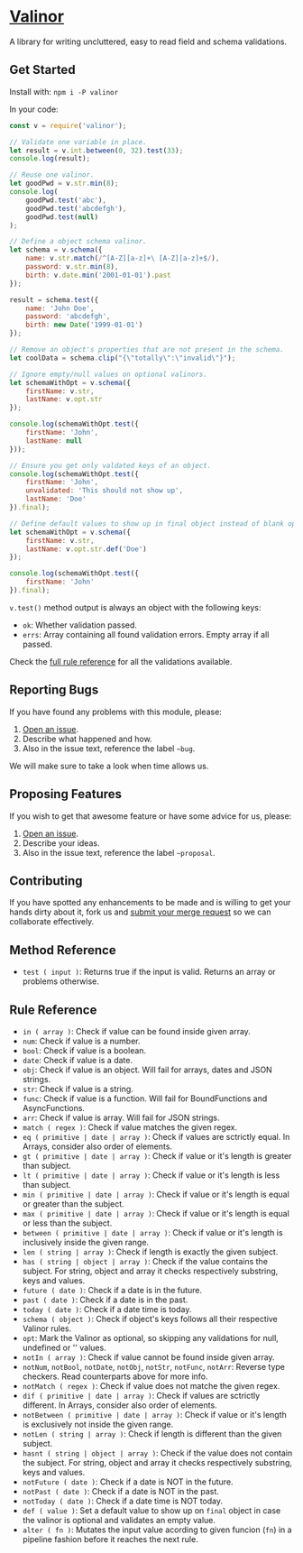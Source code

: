 # [Valinor](https://gitlab.com/GCSBOSS/valinor)

A library for writing uncluttered, easy to read field and schema validations.

## Get Started

Install with: `npm i -P valinor`

In your code:

```js
const v = require('valinor');

// Validate one variable in place.
let result = v.int.between(0, 32).test(33);
console.log(result);

// Reuse one valinor.
let goodPwd = v.str.min(8);
console.log(
    goodPwd.test('abc'),
    goodPwd.test('abcdefgh'),
    goodPwd.test(null)
);

// Define a object schema valinor.
let schema = v.schema({
    name: v.str.match(/^[A-Z][a-z]+\ [A-Z][a-z]+$/),
    password: v.str.min(8),
    birth: v.date.min('2001-01-01').past
});

result = schema.test({
    name: 'John Doe',
    password: 'abcdefgh',
    birth: new Date('1999-01-01')
});

// Remove an object's properties that are not present in the schema.
let coolData = schema.clip("{\"totally\":\"invalid\"}");

// Ignore empty/null values on optional valinors.
let schemaWithOpt = v.schema({
    firstName: v.str,
    lastName: v.opt.str
});

console.log(schemaWithOpt.test({
    firstName: 'John',
    lastName: null
}));

// Ensure you get only valdated keys of an object.
console.log(schemaWithOpt.test({
    firstName: 'John',
    unvalidated: 'This should not show up',
    lastName: 'Doe'
}).final);

// Define default values to show up in final object instead of blank optionals
let schemaWithOpt = v.schema({
    firstName: v.str,
    lastName: v.opt.str.def('Doe')
});

console.log(schemaWithOpt.test({
    firstName: 'John'
}).final);

```

`v.test()` method output is always an object with the following keys:

- `ok`: Whether validation passed.
- `errs`: Array containing all found validation errors. Empty array if all passed.

Check the [full rule reference](#rule-reference) for all the validations available.

## Reporting Bugs
If you have found any problems with this module, please:

1. [Open an issue](https://gitlab.com/GCSBOSS/valinor/issues/new).
2. Describe what happened and how.
3. Also in the issue text, reference the label `~bug`.

We will make sure to take a look when time allows us.

## Proposing Features
If you wish to get that awesome feature or have some advice for us, please:
1. [Open an issue](https://gitlab.com/GCSBOSS/valinor/issues/new).
2. Describe your ideas.
3. Also in the issue text, reference the label `~proposal`.

## Contributing
If you have spotted any enhancements to be made and is willing to get your hands
dirty about it, fork us and
[submit your merge request](https://gitlab.com/GCSBOSS/valinor/merge_requests/new)
so we can collaborate effectively.

## Method Reference

- `test ( input )`: Returns true if the input is valid. Returns an array or problems otherwise.

## Rule Reference

- `in ( array )`: Check if value can be found inside given array.
- `num`: Check if value is a number.
- `bool`: Check if value is a boolean.
- `date`: Check if value is a date.
- `obj`: Check if value is an object. Will fail for arrays, dates and JSON strings.
- `str`: Check if value is a string.
- `func`: Check if value is a function. Will fail for BoundFunctions and AsyncFunctions.
- `arr`: Check if value is array. Will fail for JSON strings.
- `match ( regex )`: Check if value matches the given regex.
- `eq ( primitive | date | array )`: Check if values are sctrictly equal. In Arrays, consider also order of elements.
- `gt ( primitive | date | array )`: Check if value or it's length is greater than subject.
- `lt ( primitive | date | array )`: Check if value or it's length is less than subject.
- `min ( primitive | date | array )`: Check if value or it's length is equal or greater than the subject.
- `max ( primitive | date | array )`: Check if value or it's length is equal or less than the subject.
- `between ( primitive | date | array )`: Check if value or it's length is inclusively inside the given range.
- `len ( string | array )`: Check if length is exactly the given subject.
- `has ( string | object | array )`: Check if the value contains the subject. For string, object and array it checks respectively substring, keys and values.
- `future ( date )`: Check if a date is in the future.
- `past ( date )`: Check if a date is in the past.
- `today ( date )`: Check if a date time is today.
- `schema ( object )`: Check if object's keys follows all their respective Valinor rules.
- `opt`: Mark the Valinor as optional, so skipping any validations for null, undefined or '' values.
- `notIn ( array )`: Check if value cannot be found inside given array.
- `notNum`, `notBool`, `notDate`, `notObj`, `notStr`, `notFunc`, `notArr`: Reverse type checkers. Read counterparts above for more info.
- `notMatch ( regex )`: Check if value does not matche the given regex.
- `dif ( primitive | date | array )`: Check if values are sctrictly different. In Arrays, consider also order of elements.
- `notBetween ( primitive | date | array )`: Check if value or it's length is exclusively not inside the given range.
- `notLen ( string | array )`: Check if length is different than the given subject.
- `hasnt ( string | object | array )`: Check if the value does not contain the subject. For string, object and array it checks respectively substring, keys and values.
- `notFuture ( date )`: Check if a date is NOT in the future.
- `notPast ( date )`: Check if a date is NOT in the past.
- `notToday ( date )`: Check if a date time is NOT today.
- `def ( value )`: Set a default value to show up on `final` object in case the valinor is optional and validates an empty value.
- `alter ( fn )`: Mutates the input value acording to given funcion (`fn`) in a pipeline fashion before it reaches the next rule.
